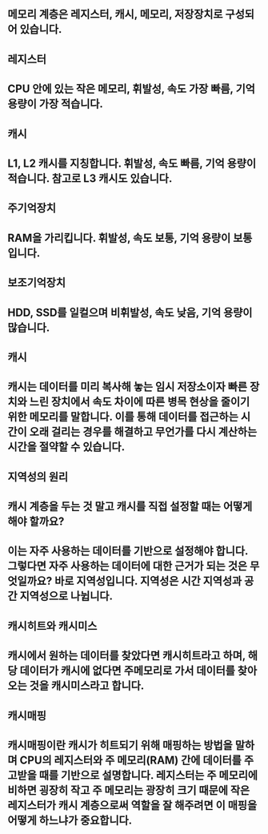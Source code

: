 ## 메모리 계층은 레지스터, 캐시, 메모리, 저장장치로 구성되어 있습니다.

## 레지스터
## CPU 안에 있는 작은 메모리, 휘발성, 속도 가장 빠름, 기억 용량이 가장 적습니다.

## 캐시
## L1, L2 캐시를 지칭합니다. 휘발성, 속도 빠름, 기억 용량이 적습니다. 참고로 L3 캐시도 있습니다.

## 주기억장치
## RAM을 가리킵니다. 휘발성, 속도 보통, 기억 용량이 보통입니다.

## 보조기억장치
## HDD, SSD를 일컬으며 비휘발성, 속도 낮음, 기억 용량이 많습니다.

## 캐시
## 캐시는 데이터를 미리 복사해 놓는 임시 저장소이자 빠른 장치와 느린 장치에서 속도 차이에 따른 병목 현상을 줄이기 위한 메모리를 말합니다. 이를 통해 데이터를 접근하는 시간이 오래 걸리는 경우를 해결하고 무언가를 다시 계산하는 시간을 절약할 수 있습니다.

## 지역성의 원리
## 캐시 계층을 두는 것 말고 캐시를 직접 설정할 때는 어떻게 해야 할까요?
## 이는 자주 사용하는 데이터를 기반으로 설정해야 합니다. 그렇다면 자주 사용하는 데이터에 대한 근거가 되는 것은 무엇일까요? 바로 지역성입니다. 지역성은 시간 지역성과 공간 지역성으로 나뉩니다.

## 캐시히트와 캐시미스
## 캐시에서 원하는 데이터를 찾았다면 캐시히트라고 하며, 해당 데이터가 캐시에 없다면 주메모리로 가서 데이터를 찾아오는 것을 캐시미스라고 합니다.

## 캐시매핑
## 캐시매핑이란 캐시가 히트되기 위해 매핑하는 방법을 말하며 CPU의 레지스터와 주 메모리(RAM) 간에 데이터를 주고받을 때를 기반으로 설명합니다. 레지스터는 주 메모리에 비하면 굉장히 작고 주 메모리는 광장히 크기 때문에 작은 레지스터가 캐시 계층으로써 역할을 잘 해주려면 이 매핑을 어떻게 하느냐가 중요합니다.